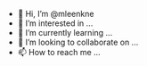 - 👋 Hi, I’m @mleenkne
- 👀 I’m interested in ...
- 🌱 I’m currently learning ...
- 💞️ I’m looking to collaborate on ...
- 📫 How to reach me ...

<!---
mleenkne/mleenkne is a ✨ special ✨ repository because its `README.md` (this file) appears on your GitHub profile.
You can click the Preview link to take a look at your changes.
--->
